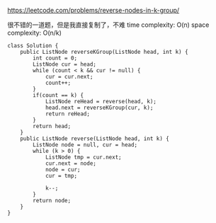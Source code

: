 https://leetcode.com/problems/reverse-nodes-in-k-group/

很不错的一道题，但是我直接复制了，不难
time complexity: O(n)
space complexity: O(n/k)
```
class Solution {
    public ListNode reverseKGroup(ListNode head, int k) {
        int count = 0;
        ListNode cur = head;
        while (count < k && cur != null) {
            cur = cur.next;
            count++;
        }
        if(count == k) {
            ListNode reHead = reverse(head, k);
            head.next = reverseKGroup(cur, k);
            return reHead;
        }
        return head;
    }
    public ListNode reverse(ListNode head, int k) {
        ListNode node = null, cur = head;
        while (k > 0) {
            ListNode tmp = cur.next;
            cur.next = node;
            node = cur;
            cur = tmp;
            
            k--;
        }
        return node;
    }
}
```
